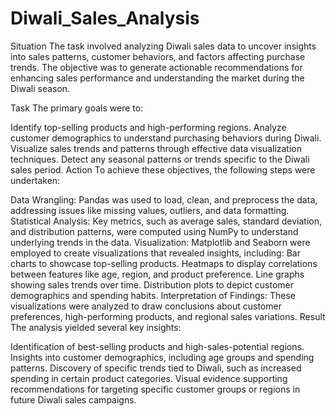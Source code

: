 # Diwali_Sales_Analysis
Situation
The task involved analyzing Diwali sales data to uncover insights into sales patterns, customer behaviors, and factors affecting purchase trends. The objective was to generate actionable recommendations for enhancing sales performance and understanding the market during the Diwali season.

Task
The primary goals were to:

Identify top-selling products and high-performing regions.
Analyze customer demographics to understand purchasing behaviors during Diwali.
Visualize sales trends and patterns through effective data visualization techniques.
Detect any seasonal patterns or trends specific to the Diwali sales period.
Action
To achieve these objectives, the following steps were undertaken:

Data Wrangling: Pandas was used to load, clean, and preprocess the data, addressing issues like missing values, outliers, and data formatting.
Statistical Analysis: Key metrics, such as average sales, standard deviation, and distribution patterns, were computed using NumPy to understand underlying trends in the data.
Visualization: Matplotlib and Seaborn were employed to create visualizations that revealed insights, including:
Bar charts to showcase top-selling products.
Heatmaps to display correlations between features like age, region, and product preference.
Line graphs showing sales trends over time.
Distribution plots to depict customer demographics and spending habits.
Interpretation of Findings: These visualizations were analyzed to draw conclusions about customer preferences, high-performing products, and regional sales variations.
Result
The analysis yielded several key insights:

Identification of best-selling products and high-sales-potential regions.
Insights into customer demographics, including age groups and spending patterns.
Discovery of specific trends tied to Diwali, such as increased spending in certain product categories.
Visual evidence supporting recommendations for targeting specific customer groups or regions in future Diwali sales campaigns.
